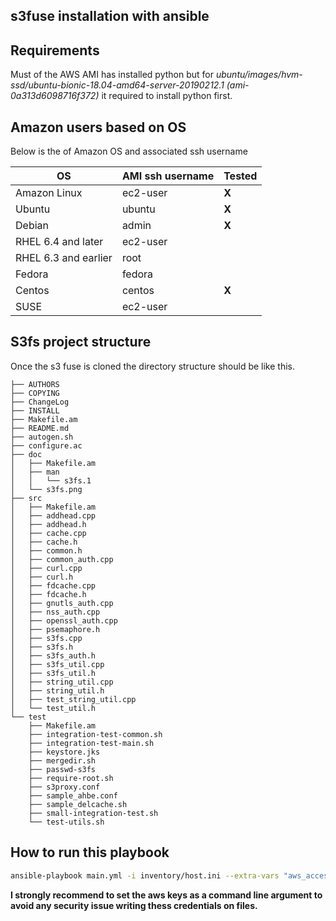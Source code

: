 ## s3fuse installation with ansible

Requirements
----------

Must of the AWS AMI has installed python but for *ubuntu/images/hvm-ssd/ubuntu-bionic-18.04-amd64-server-20190212.1 (ami-0a313d6098716f372)* it required to install python first.

Amazon users based on OS
--------------
Below is the of Amazon OS and associated ssh username

| OS                 | AMI ssh username | Tested |
|--------------------|------------------|--------|
|Amazon Linux        | ec2-user         | **X**  |
|Ubuntu 	         | ubuntu 	        | **X**  |
|Debian 	         | admin            | **X**  |
|RHEL 6.4 and later  | ec2-user         |        |
|RHEL 6.3 and earlier| root             |        |
|Fedora              | fedora           |        |
|Centos              | centos           | **X**  |
|SUSE                |ec2-user          |        |


S3fs project structure
-----------------------
Once the s3 fuse is cloned the directory structure should be like this.
```
├── AUTHORS
├── COPYING
├── ChangeLog
├── INSTALL
├── Makefile.am
├── README.md
├── autogen.sh
├── configure.ac
├── doc
│   ├── Makefile.am
│   ├── man
│   │   └── s3fs.1
│   └── s3fs.png
├── src
│   ├── Makefile.am
│   ├── addhead.cpp
│   ├── addhead.h
│   ├── cache.cpp
│   ├── cache.h
│   ├── common.h
│   ├── common_auth.cpp
│   ├── curl.cpp
│   ├── curl.h
│   ├── fdcache.cpp
│   ├── fdcache.h
│   ├── gnutls_auth.cpp
│   ├── nss_auth.cpp
│   ├── openssl_auth.cpp
│   ├── psemaphore.h
│   ├── s3fs.cpp
│   ├── s3fs.h
│   ├── s3fs_auth.h
│   ├── s3fs_util.cpp
│   ├── s3fs_util.h
│   ├── string_util.cpp
│   ├── string_util.h
│   ├── test_string_util.cpp
│   └── test_util.h
└── test
    ├── Makefile.am
    ├── integration-test-common.sh
    ├── integration-test-main.sh
    ├── keystore.jks
    ├── mergedir.sh
    ├── passwd-s3fs
    ├── require-root.sh
    ├── s3proxy.conf
    ├── sample_ahbe.conf
    ├── sample_delcache.sh
    ├── small-integration-test.sh
    └── test-utils.sh
```

How to run this playbook
------------------------
```bash
ansible-playbook main.yml -i inventory/host.ini --extra-vars "aws_access_key=<your_access_key> aws_secret_key=<your_secrect_key>"
```
**I strongly recommend to set the aws keys as a command line argument to avoid any security issue writing thess credentials on files.**